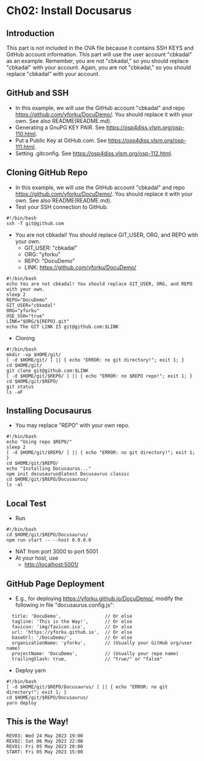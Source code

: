 # Ch02: Install Docusarus

## Introduction

This part is not included in the OVA file because it contains SSH KEYS and GitHub account information. This part will use the user account "cbkadal" as an example. Remember, you are not "cbkadal," so you should replace "cbkadal" with your account. 
Again, you are not "cbkadal," so you should replace "cbkadal" with your account.

## GitHub and SSH
* In this example, we will use the GitHub account "cbkadal" and repo <https://github.com/yforku/DocuDemo/>. You should replace it with your own. See also README(README.md).
* Generating a GnuPG KEY PAIR. See <https://osp4diss.vlsm.org/osp-110.html>.
* Put a Public Key at GitHub.com. See <https://osp4diss.vlsm.org/osp-111.html>.
* Setting .gitconfig. See <https://osp4diss.vlsm.org/osp-112.html>.

## Cloning GitHub Repo
* In this example, we will use the GitHub account "cbkadal" and repo <https://github.com/yforku/DocuDemo/>. You should replace it with your own. See also README(README.md).
* Test your SSH connection to GitHub.

```
#!/bin/bash
ssh -T git@github.com

```

* You are not cbkadal! You should replace GIT_USER, ORG, and REPO with your own.
  * GIT_USER: "cbkadal"
  * ORG:  "yforku"
  * REPO: "DocuDemo"
  * LINK: <https://github.com/yforku/DocuDemo/>

```
#!/bin/bash
echo You are not cbkadal! You should replace GIT_USER, ORG, and REPO with your own.
sleep 2
REPO="DocuDemo"
GIT_USER="cbkadal"
ORG="yforku"
USE_SSH="true"
LINK="$ORG/${REPO}.git"
echo The GIT LINK IS git@github.com:$LINK

```

* Cloning

```
#!/bin/bash
mkdir -vp $HOME/git/
[ -d $HOME/git/ ] || { echo "ERROR: no git directory!"; exit 1; }
cd $HOME/git/
git clone git@github.com:$LINK
[ -d $HOME/git/$REPO/ ] || { echo "ERROR: no $REPO repo!"; exit 1; }
cd $HOME/git/$REPO/
git status
ls -aF

```

## Installing Docusaurus
* You may replace "REPO" with your own repo.

```
#!/bin/bash
echo "Using repo $REPO/"
sleep 2
[ -d $HOME/git/$REPO/ ] || { echo "ERROR: no git directory!"; exit 1; }
cd $HOME/git/$REPO/
echo "Installing Docusaurus..."
npm init docusaurus@latest Docusaurus classic
cd $HOME/git/$REPO/Docusaurus/
ls -al

```

## Local Test
* Run

```
#!/bin/bash
cd $HOME/git/$REPO/Docusaurus/
npm run start -- --host 0.0.0.0

```

* NAT from port 3000 to port 5001
* At your host, use 
  * <http://localhost:5001/>


## GitHub Page Deployment

* E.g., for deploying <https://yforku.github.io/DocuDemo/>, modify the following in file "docusaurus.config.js": 

```
  title: 'DocuDemo',                // Or else
  tagline: 'This is the Way!',      // Or else
  favicon: 'img/favicon.ico',       // Or else
  url: 'https://yforku.github.io',  // Or else
  baseUrl: '/DocuDemo/',            // Or else
  organizationName: 'yforku',       // (Usually your GitHub org/user name)
  projectName: 'DocuDemo',          // (Usually your repo name)
  trailingSlash: true,              // "true/" or "false"

```

* Deploy yarn

```
#!/bin/bash
[ -d $HOME/git/$REPO/Docusaurus/ ] || { echo "ERROR: no git directory!"; exit 1; }
cd $HOME/git/$REPO/Docusaurus/
yarn deploy

```


## This is the Way!

```
REV03: Wed 24 May 2023 19:00
REV02: Sat 06 May 2023 22:00
REV01: Fri 05 May 2023 20:00
START: Fri 05 May 2023 15:00
```
